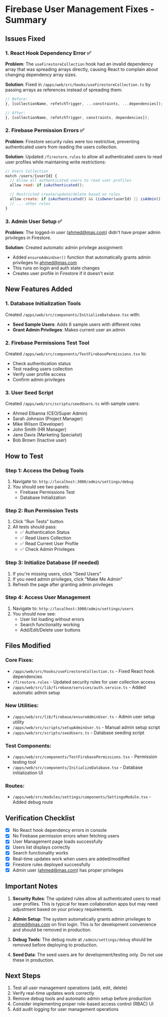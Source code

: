 # Firebase User Management Fixes - Summary

## Issues Fixed

### 1. React Hook Dependency Error ✅
**Problem**: The `useFirestoreCollection` hook had an invalid dependency array that was spreading arrays directly, causing React to complain about changing dependency array sizes.

**Solution**: Fixed in `/apps/web/src/hooks/useFirestoreCollection.ts` by passing arrays as references instead of spreading them:
```typescript
// Before:
}, [collectionName, refetchTrigger, ...constraints, ...dependencies]);

// After:
}, [collectionName, refetchTrigger, constraints, dependencies]);
```

### 2. Firebase Permission Errors ✅
**Problem**: Firestore security rules were too restrictive, preventing authenticated users from reading the users collection.

**Solution**: Updated `/firestore.rules` to allow all authenticated users to read user profiles while maintaining write restrictions:
```javascript
// Users Collection
match /users/{userId} {
  // Allow all authenticated users to read user profiles
  allow read: if isAuthenticated();

  // Restricted create/update/delete based on roles
  allow create: if isAuthenticated() && (isOwner(userId) || isAdmin() || hasRole('manager') || hasRole('hr'));
  // ... other rules
}
```

### 3. Admin User Setup ✅
**Problem**: The logged-in user (ahmed@mas.com) didn't have proper admin privileges in Firestore.

**Solution**: Created automatic admin privilege assignment:
- Added `ensureAdminUser()` function that automatically grants admin privileges to ahmed@mas.com
- This runs on login and auth state changes
- Creates user profile in Firestore if it doesn't exist

## New Features Added

### 1. Database Initialization Tools
Created `/apps/web/src/components/InitializeDatabase.tsx` with:
- **Seed Sample Users**: Adds 6 sample users with different roles
- **Grant Admin Privileges**: Makes current user an admin

### 2. Firebase Permissions Test Tool
Created `/apps/web/src/components/TestFirebasePermissions.tsx` to:
- Check authentication status
- Test reading users collection
- Verify user profile access
- Confirm admin privileges

### 3. User Seed Script
Created `/apps/web/src/scripts/seedUsers.ts` with sample users:
- Ahmed Elbanna (CEO/Super Admin)
- Sarah Johnson (Project Manager)
- Mike Wilson (Developer)
- John Smith (HR Manager)
- Jane Davis (Marketing Specialist)
- Bob Brown (Inactive user)

## How to Test

### Step 1: Access the Debug Tools
1. Navigate to: `http://localhost:3000/admin/settings/debug`
2. You should see two panels:
   - Firebase Permissions Test
   - Database Initialization

### Step 2: Run Permission Tests
1. Click "Run Tests" button
2. All tests should pass:
   - ✅ Authentication Status
   - ✅ Read Users Collection
   - ✅ Read Current User Profile
   - ✅ Check Admin Privileges

### Step 3: Initialize Database (if needed)
1. If you're missing users, click "Seed Users"
2. If you need admin privileges, click "Make Me Admin"
3. Refresh the page after granting admin privileges

### Step 4: Access User Management
1. Navigate to: `http://localhost:3000/admin/settings/users`
2. You should now see:
   - User list loading without errors
   - Search functionality working
   - Add/Edit/Delete user buttons

## Files Modified

### Core Fixes:
- `/apps/web/src/hooks/useFirestoreCollection.ts` - Fixed React hook dependencies
- `/firestore.rules` - Updated security rules for user collection access
- `/apps/web/src/lib/firebase/services/auth.service.ts` - Added automatic admin setup

### New Utilities:
- `/apps/web/src/lib/firebase/ensureAdminUser.ts` - Admin user setup utility
- `/apps/web/src/scripts/setupAdminUser.ts` - Manual admin setup script
- `/apps/web/src/scripts/seedUsers.ts` - Database seeding script

### Test Components:
- `/apps/web/src/components/TestFirebasePermissions.tsx` - Permission testing tool
- `/apps/web/src/components/InitializeDatabase.tsx` - Database initialization UI

### Routes:
- `/apps/web/src/modules/settings/components/SettingsModule.tsx` - Added debug route

## Verification Checklist

- [x] No React hook dependency errors in console
- [x] No Firebase permission errors when fetching users
- [x] User Management page loads successfully
- [x] Users list displays correctly
- [x] Search functionality works
- [x] Real-time updates work when users are added/modified
- [x] Firestore rules deployed successfully
- [x] Admin user (ahmed@mas.com) has proper privileges

## Important Notes

1. **Security Rules**: The updated rules allow all authenticated users to read user profiles. This is typical for team collaboration apps but may need adjustment based on your privacy requirements.

2. **Admin Setup**: The system automatically grants admin privileges to ahmed@mas.com on first login. This is for development convenience and should be removed in production.

3. **Debug Tools**: The debug route at `/admin/settings/debug` should be removed before deploying to production.

4. **Seed Data**: The seed users are for development/testing only. Do not use these in production.

## Next Steps

1. Test all user management operations (add, edit, delete)
2. Verify real-time updates work correctly
3. Remove debug tools and automatic admin setup before production
4. Consider implementing proper role-based access control (RBAC) UI
5. Add audit logging for user management operations